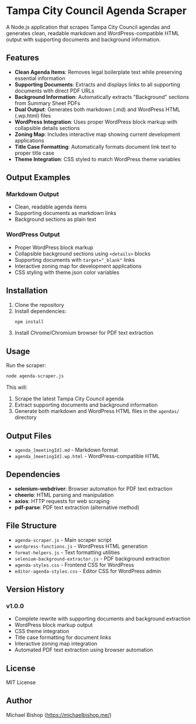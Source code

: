 # Tampa City Council Agenda Scraper

A Node.js application that scrapes Tampa City Council agendas and generates clean, readable markdown and WordPress-compatible HTML output with supporting documents and background information.

## Features

- **Clean Agenda Items**: Removes legal boilerplate text while preserving essential information
- **Supporting Documents**: Extracts and displays links to all supporting documents with direct PDF URLs
- **Background Information**: Automatically extracts "Background" sections from Summary Sheet PDFs
- **Dual Output**: Generates both markdown (.md) and WordPress HTML (.wp.html) files
- **WordPress Integration**: Uses proper WordPress block markup with collapsible details sections
- **Zoning Map**: Includes interactive map showing current development applications
- **Title Case Formatting**: Automatically formats document link text to proper title case
- **Theme Integration**: CSS styled to match WordPress theme variables

## Output Examples

### Markdown Output

- Clean, readable agenda items
- Supporting documents as markdown links
- Background sections as plain text

### WordPress Output

- Proper WordPress block markup
- Collapsible background sections using `<details>` blocks
- Supporting documents with `target="_blank"` links
- Interactive zoning map for development applications
- CSS styling with theme.json color variables

## Installation

1. Clone the repository
2. Install dependencies:
   ```bash
   npm install
   ```
3. Install Chrome/Chromium browser for PDF text extraction

## Usage

Run the scraper:

```bash
node agenda-scraper.js
```

This will:

1. Scrape the latest Tampa City Council agenda
2. Extract supporting documents and background information
3. Generate both markdown and WordPress HTML files in the `agendas/` directory

## Output Files

- `agenda_[meetingId].md` - Markdown format
- `agenda_[meetingId].wp.html` - WordPress-compatible HTML

## Dependencies

- **selenium-webdriver**: Browser automation for PDF text extraction
- **cheerio**: HTML parsing and manipulation
- **axios**: HTTP requests for web scraping
- **pdf-parse**: PDF text extraction (alternative method)

## File Structure

- `agenda-scraper.js` - Main scraper script
- `wordpress-functions.js` - WordPress HTML generation
- `format-helpers.js` - Text formatting utilities
- `selenium-background-extractor.js` - PDF background extraction
- `agenda-styles.css` - Frontend CSS for WordPress
- `editor-agenda-styles.css` - Editor CSS for WordPress admin

## Version History

### v1.0.0

- Complete rewrite with supporting documents and background extraction
- WordPress block markup output
- CSS theme integration
- Title case formatting for document links
- Interactive zoning map integration
- Automated PDF text extraction using browser automation

## License

MIT License

## Author

Michael Bishop (https://michaelbishop.me/)
